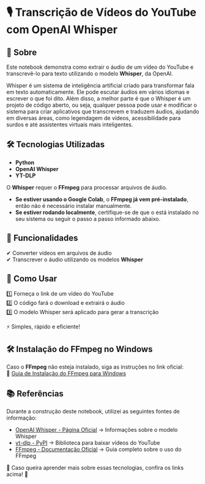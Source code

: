 # 🎙️ Transcrição de Vídeos do YouTube com OpenAI Whisper  

## 📌 Sobre  
Este notebook demonstra como extrair o áudio de um vídeo do YouTube e transcrevê-lo para texto utilizando o modelo **Whisper**, da OpenAI. 

Whisper é um sistema de inteligência artificial criado para transformar fala em texto automaticamente. Ele pode escutar áudios em vários idiomas e escrever o que foi dito. Além disso, a melhor parte é que o Whisper é um projeto de código aberto, ou seja, qualquer pessoa pode usar e modificar o sistema para criar aplicativos que transcrevem e traduzem áudios, ajudando em diversas áreas, como legendagem de vídeos, acessibilidade para surdos e até assistentes virtuais mais inteligentes.

## 🛠️ Tecnologias Utilizadas  
- **Python**  
- **OpenAI Whisper**
- **YT-DLP**

O **Whisper** requer o **FFmpeg** para processar arquivos de áudio.  

- **Se estiver usando o Google Colab**, o **FFmpeg já vem pré-instalado**, então não é necessário instalar manualmente.  
- **Se estiver rodando localmente**, certifique-se de que o está instalado no seu sistema ou seguir o passo a passo informado abaixo.  

## 🚀 Funcionalidades  
✔ Converter vídeos em arquivos de áudio  
✔ Transcrever o áudio utilizando os modelos **Whisper**  

## 📖 Como Usar  
1️⃣ Forneça o link de um vídeo do YouTube  
2️⃣ O código fará o download e extrairá o áudio  
3️⃣ O modelo Whisper será aplicado para gerar a transcrição  

⚡ Simples, rápido e eficiente!  

## 🛠️ Instalação do FFmpeg no Windows  
Caso o **FFmpeg** não esteja instalado, siga as instruções no link oficial:  
🔗 [Guia de Instalação do FFmpeg para Windows](https://www.geeksforgeeks.org/how-to-install-ffmpeg-on-windows/) 

## 📚 Referências  

Durante a construção deste notebook, utilizei as seguintes fontes de informação:  

- [OpenAI Whisper - Página Oficial](https://openai.com/index/whisper/) → Informações sobre o modelo Whisper  
- [yt-dlp - PyPI](https://pypi.org/project/yt-dlp/2021.3.7/) → Biblioteca para baixar vídeos do YouTube  
- [FFmpeg - Documentação Oficial](https://www.ffmpeg.org/documentation.html) → Guia completo sobre o uso do FFmpeg  

🔗 Caso queira aprender mais sobre essas tecnologias, confira os links acima! 🚀  

